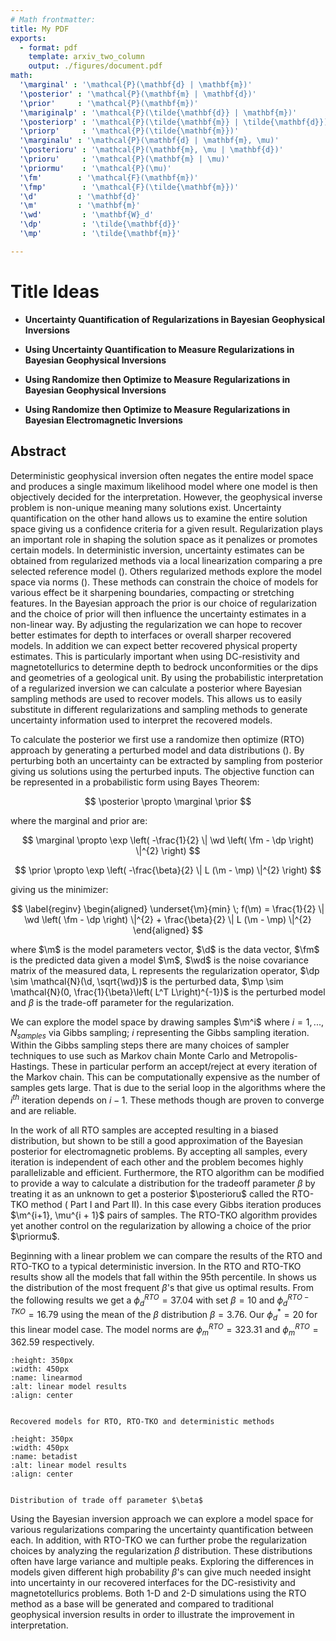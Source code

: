 ```yaml
---
# Math frontmatter:
title: My PDF
exports:
  - format: pdf
    template: arxiv_two_column
    output: ./figures/document.pdf
math:
  '\marginal' : '\mathcal{P}(\mathbf{d} | \mathbf{m})'
  '\posterior' : '\mathcal{P}(\mathbf{m} | \mathbf{d})'
  '\prior'     : '\mathcal{P}(\mathbf{m})'
  '\mariginalp' : '\mathcal{P}(\tilde{\mathbf{d}} | \mathbf{m})'
  '\posteriorp' : '\mathcal{P}(\tilde{\mathbf{m}} | \tilde{\mathbf{d}})'
  '\priorp'     : '\mathcal{P}(\tilde{\mathbf{m}})'
  '\marginalu' : '\mathcal{P}(\mathbf{d} | \mathbf{m}, \mu)'
  '\posterioru' : '\mathcal{P}(\mathbf{m}, \mu | \mathbf{d})'
  '\prioru'     : '\mathcal{P}(\mathbf{m} | \mu)'
  '\priormu'    : '\mathcal{P}(\mu)'
  '\fm'        : '\mathcal{F}(\mathbf{m})'
  '\fmp'        : '\mathcal{F}(\tilde{\mathbf{m}})'
  '\d'         : '\mathbf{d}'
  '\m'         : '\mathbf{m}'
  '\wd'         : '\mathbf{W}_d'
  '\dp'         : '\tilde{\mathbf{d}}'
  '\mp'         : '\tilde{\mathbf{m}}'

---
```


# Title Ideas

- **Uncertainty Quantification of Regularizations in Bayesian Geophysical Inversions**

- **Using Uncertainty Quantification to Measure Regularizations in Bayesian Geophysical Inversions**

- **Using Randomize then Optimize to Measure Regularizations in Bayesian Geophysical Inversions**

- **Using Randomize then Optimize to Measure Regularizations in Bayesian Electromagnetic Inversions**

## Abstract

Deterministic geophysical inversion often negates the entire model space and produces a single maximum likelihood model where one model is then objectively decided for the interpretation. However, the geophysical inverse problem is non-unique meaning many solutions exist. Uncertainty quantification on the other hand allows us to examine the entire solution space giving us a confidence criteria for a given result. Regularization plays an important role in shaping the solution space as it penalizes or promotes certain models. In deterministic inversion, uncertainty estimates can be obtained from regularized methods via a local linearization comparing a pre selected reference model ([](https://doi.org/10.1137/1.9780898717921)). Others regularized methods explore the model space via norms ([](https://doi.org/10.1093/gji/ggz156)). These methods can constrain the choice of models for various effect be it sharpening boundaries, compacting or stretching features. In the Bayesian approach the prior is our choice of regularization and the choice of prior will then influence the uncertainty estimates in a non-linear way. By adjusting the regularization we can hope to recover better estimates for depth to interfaces or overall sharper recovered models. In addition we can expect better recovered physical property estimates. This is particularly important when using DC-resistivity and magnetotellurics to determine depth to bedrock unconformities or the dips and geometries of a geological unit. By using the probabilistic interpretation of a regularized inversion we can calculate a posterior where Bayesian sampling methods are used to recover models. This allows us to easily substitute in different regularizations and sampling methods to generate uncertainty information used to interpret the recovered models.

To calculate the posterior we first use a randomize then optimize (RTO) approach by generating a perturbed model and data distributions ([](https://doi.org/10.1137/140964023)). By perturbing both an uncertainty can be extracted by sampling from posterior giving us solutions using the perturbed inputs. The objective function can be represented in a probabilistic form using Bayes Theorem:

$$
\posterior \propto \marginal \prior
$$

where the marginal and prior are:

$$
\marginal \propto \exp \left( -\frac{1}{2} \| \wd \left( \fm - \dp \right) \|^{2} \right)
$$

$$
\prior \propto \exp \left( -\frac{\beta}{2} \| L (\m - \mp) \|^{2} \right)
$$

giving us the minimizer:

$$
\label{reginv}
\begin{aligned}
\underset{\m}{min} \; f(\m) = \frac{1}{2} \| \wd \left( \fm - \dp \right) \|^{2} + \frac{\beta}{2} \| L (\m - \mp) \|^{2}
\end{aligned}
$$

where $\m$ is the model parameters vector, $\d$ is the data vector, $\fm$ is the predicted data given a model $\m$, $\wd$ is the noise covariance matrix of the measured data, L represents the regularization operator, $\dp \sim \mathcal{N}(\d, \sqrt{\wd})$ is the perturbed data, $\mp \sim \mathcal{N}(0, \frac{1}{\beta}\left( L^T L\right)^{-1})$ is the perturbed model and $\beta$ is the trade-off parameter for the regularization. 

We can explore the model space by drawing samples $\m^i$ where $i=1,...,N_{samples}$ via Gibbs sampling; $i$ representing the Gibbs sampling iteration. Within the Gibbs sampling steps there are many choices of sampler techniques to use such as Markov chain Monte Carlo and Metropolis-Hastings. These in particular perform an accept/reject at every iteration of the Markov chain. This can be computationally expensive as the number of samples gets large. That is due to the serial loop in the algorithms where the $i^{th}$ iteration depends on $i - 1$. These methods though are proven to converge and are reliable. 

In the work of [](https://doi.org/10.1093/gji/ggac241) all RTO samples are accepted resulting in a biased distribution, but shown to be still a good approximation of the Bayesian posterior for electromagnetic problems. By accepting all samples, every iteration is independent of each other and the problem becomes highly parallelizable and efficient. Furthermore, the RTO algorithm can be modified to provide a way to calculate a distribution for the tradeoff parameter $\beta$ by treating it as an unknown to get a posterior $\posterioru$ called the RTO-TKO method ([](https://doi.org/10.1093/gji/ggac241) Part I and [](https://doi.org/10.1093/gji/ggac242) Part II). In this case every Gibbs iteration produces $\m^{i+1}, \mu^{i + 1}$ pairs of samples. The RTO-TKO algorithm provides yet another control on the regularization by allowing a choice of the prior $\priormu$.

Beginning with a linear problem we can compare the results of the RTO and RTO-TKO to a typical deterministic inversion. In [](#linearmod) the RTO and RTO-TKO results show all the models that fall within the 95th percentile. In [](#betadist) shows us the distribution of the most frequent $\beta$'s that give us optimal results. From the following results we get a $\phi_d^{RTO}=37.04$ with set $\beta=10$ and $\phi_d^{RTO-TKO}=16.79$ using the mean of the $\beta$ distribution $\beta=3.76$. Our $\phi_d^*=20$ for this linear model case. The model norms are $\phi_m^{RTO}=323.31$ and $\phi_m^{RTO}=362.59$ respectively.

```{figure} ./figures/linear_models_result.png
:height: 350px
:width: 450px
:name: linearmod
:alt: linear model results
:align: center


Recovered models for RTO, RTO-TKO and deterministic methods
```

```{figure} ./figures/rto-tko_beta_dist_linear_model.png
:height: 350px
:width: 450px
:name: betadist
:alt: linear model results
:align: center


Distribution of trade off parameter $\beta$
```

Using the Bayesian inversion approach we can explore a model space for various regularizations comparing the uncertainty quantification between each. In addition, with RTO-TKO we can further probe the regularization choices by analyzing the regularization $\beta$ distribution. These distributions often have large variance and multiple peaks. Exploring the differences in models given different high probability $\beta$'s can give much needed insight into uncertainty in our recovered interfaces for the DC-resistivity and magnetotellurics problems. Both 1-D and 2-D simulations using the RTO method as a base will be generated and compared to traditional geophysical inversion results in order to illustrate the improvement in interpretation. 



